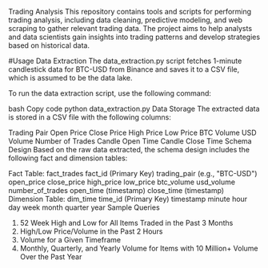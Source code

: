 Trading Analysis
This repository contains tools and scripts for performing trading analysis, including data cleaning, predictive modeling, and web scraping to gather relevant trading data. The project aims to help analysts and data scientists gain insights into trading patterns and develop strategies based on historical data.

#Usage
Data Extraction
The data_extraction.py script fetches 1-minute candlestick data for BTC-USD from Binance and saves it to a CSV file, which is assumed to be the data lake.

To run the data extraction script, use the following command:

bash
Copy code
python data_extraction.py
Data Storage
The extracted data is stored in a CSV file with the following columns:

Trading Pair
Open Price
Close Price
High Price
Low Price
BTC Volume
USD Volume
Number of Trades
Candle Open Time
Candle Close Time
Schema Design
Based on the raw data extracted, the schema design includes the following fact and dimension tables:

Fact Table: fact_trades
fact_id (Primary Key)
trading_pair (e.g., "BTC-USD")
open_price
close_price
high_price
low_price
btc_volume
usd_volume
number_of_trades
open_time (timestamp)
close_time (timestamp)
Dimension Table: dim_time
time_id (Primary Key)
timestamp
minute
hour
day
week
month
quarter
year
Sample Queries
1. 52 Week High and Low for All Items Traded in the Past 3 Months
2. High/Low Price/Volume in the Past 2 Hours
3. Volume for a Given Timeframe
4. Monthly, Quarterly, and Yearly Volume for Items with 10 Million+ Volume Over the Past Year
